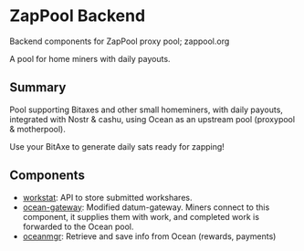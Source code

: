 # ZapPool Backend

Backend components for ZapPool proxy pool; zappool.org

A pool for home miners with daily payouts.


## Summary

Pool supporting Bitaxes and other small homeminers,
with daily payouts, integrated with Nostr & cashu,
using Ocean as an upstream pool (proxypool & motherpool).

Use your BitAxe to generate daily sats ready for zapping!


## Components

- [workstat](workstat/README.md): API to store submitted workshares.
- [ocean-gateway](ocean-gateway/README.md): Modified datum-gateway. Miners connect to this component, it supplies them with work, and completed work is forwarded to the Ocean pool.
- [oceanmgr](oceanmgr/README.md): Retrieve and save info from Ocean (rewards, payments)


